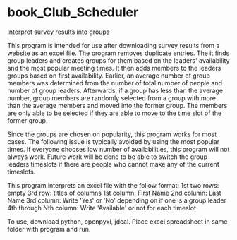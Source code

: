 # book_Club_Scheduler
Interpret survey results into groups

This program is intended for use after downloading survey results from a website as an excel file. The program removes duplicate entries. The it finds group leaders and creates groups for them based on the leaders' availability and the most popular meeting times. It then adds members to the leaders groups based on first availability. Earlier, an average number of group members was determined from the number of total number of people and number of group leaders. Afterwards, if a group has less than the average number, group members are randomly selected from a group with more than the average members and moved into the former group. The members are only able to be selected if they are able to move to the time slot of the former group. 

Since the groups are chosen on popularity, this program works for most cases. The following issue is typically avoided by using the most popular times. If everyone chooses low number of availabilities, this program will not always work. Future work will be done to be able to switch the group leaders timeslots if there are people who cannot make any of the current timeslots. 

This program interprets an excel file with the follow format:
1st two rows: empty
3rd row: titles of columns
1st column: First Name
2nd column: Last Name
3rd column: Write 'Yes' or 'No' depending on if one is a group leader
4th through Nth column: Write 'Available' or not for each timeslot

To use, download python, openpyxl, jdcal. Place excel spreadsheet in same folder with program and run.
